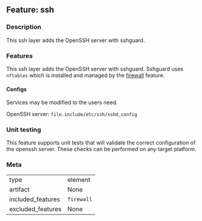 ## Feature: ssh
### Description
<website-feature>
This ssh layer adds the OpenSSH server with sshguard.
</website-feature>

### Features
This ssh layer adds the OpenSSH server with sshguard.
Sshguard uses `nftables` which is installed and managed by the [firewall](../firewall/) feature.

#### Configs
Services may be modified to the users need.

OpenSSH server: `file.include/etc/ssh/sshd_config`

### Unit testing
This feature supports unit tests that will validate the correct configuration of the openssh server. These checks can be performed on any target platform.

### Meta
|||
|---|---|
|type|element|
|artifact|None|
|included_features|`firewall`|
|excluded_features|None|
